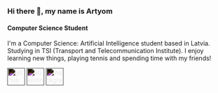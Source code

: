 ### Hi there 👋, my name is Artyom
#### Computer Science Student
I'm a Computer Science: Artificial Intelligence student based in Latvia. Studying in TSI (Transport and Telecommunication Institute). I enjoy learning new things, playing tennis and spending time with my friends! 

[<img src='https://cdn.jsdelivr.net/npm/simple-icons@3.0.1/icons/github.svg' alt='github' height='40' style='filter: invert(100%)' >](https://github.com/GGHF1)  [<img src='https://cdn.jsdelivr.net/npm/simple-icons@3.0.1/icons/linkedin.svg' alt='linkedin' height='40' style='filter: invert(100%)' >](https://www.linkedin.com/in/artyom-aleksandrov-0b10b7285/)  [<img src='https://cdn.jsdelivr.net/npm/simple-icons@3.0.1/icons/instagram.svg' alt='instagram' height='40' style='filter: invert(100%)' >](https://www.instagram.com/artem.al_/)   


